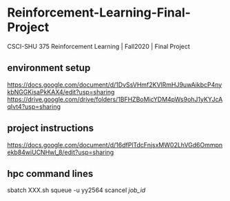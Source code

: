 # Reinforcement-Learning-Final-Project

CSCI-SHU 375 Reinforcement Learning | Fall2020 | Final Project

## environment setup

https://docs.google.com/document/d/1DvSsVHmf2KVlRmHJ9uwAikbcP4nykbNGGKisaPkKAX4/edit?usp=sharing
https://drive.google.com/drive/folders/1BFHZBoMicYDM4pWs9ohJ1yKYJcAqIvt4?usp=sharing

## project instructions

https://docs.google.com/document/d/16dfPlTdcFnjsxMW02LhVGd6Ommpnekb84wiUCNHwl_8/edit?usp=sharing

## hpc command lines

sbatch XXX.sh
squeue -u yy2564
scancel _job_id_
